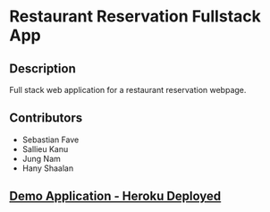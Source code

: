 # Restaurant Reservation Fullstack App

## Description
Full stack web application for a restaurant reservation webpage.  

## Contributors
- Sebastian Fave
- Sallieu Kanu
- Jung Nam
- Hany Shaalan

## [Demo Application - Heroku Deployed](https://restaurant-res-fullstack.herokuapp.com/)
